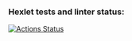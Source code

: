 ### Hexlet tests and linter status:
[![Actions Status](https://github.com/SashaTolkodubova/java-project-71/actions/workflows/hexlet-check.yml/badge.svg)](https://github.com/SashaTolkodubova/java-project-71/actions)
